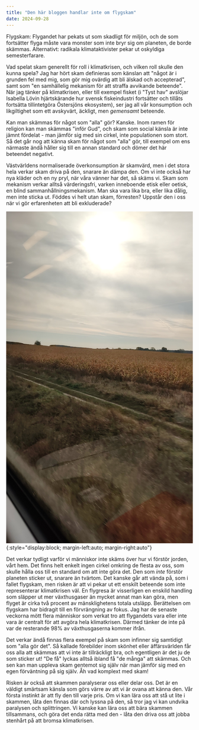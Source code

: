 ```yaml
---
title: "Den här bloggen handlar inte om flygskam"
date: 2024-09-28
---
```


Flygskam: Flygandet har pekats ut som skadligt för miljön, och de som fortsätter flyga måste vara monster som inte bryr sig om planeten, de borde skämmas. 
Alternativt: radikala klimataktivister pekar ut oskyldiga semesterfarare. 

Vad spelat skam generellt för roll i klimatkrisen, och vilken roll skulle den kunna spela? Jag har hört skam definieras som känslan att 
"något är i grunden fel med mig, som gör mig ovärdig att bli älskad och accepterad", samt som "en samhällelig mekanism för att straffa avvikande beteende".
När jag tänker på klimatkrisen, eller till exempel fisket (i "Tyst hav" avslöjar Isabella Lövin hjärtskärande hur svensk fiskeindustri fortsätter och 
tillåts fortsätta tillintetgöra Östersjöns ekosystem), ser jag all vår konsumption och likgiltighet som ett avskyvärt, äckligt, men _gemensamt_ beteende. 

Kan man skämmas för något som "alla" gör? Kanske. Inom ramen för religion kan man skämmas "inför Gud", och skam som social känsla är inte jämnt 
fördelat - man jämför sig med sin cirkel, inte populationen som stort. Så det går nog att känna skam för något som "alla" gör, till exempel om ens 
närmaste ändå håller sig till en annan standard och dömer det här beteendet negativt.

Västvärldens normaliserade överkonsumption är skamvärd, men i det stora hela verkar skam driva på den, snarare än dämpa den. Om vi inte också har 
nya kläder och en ny pryl, när våra vänner har det, så skäms vi. Skam som mekanism verkar alltså värderingsfri, varken inneboende etisk eller oetisk,
en blind sammanhållningsmekanism. Man ska vara lika bra, eller lika dålig, men inte sticka ut. Föddes vi helt utan skam, förresten? Uppstår den i oss
när vi gör erfarenheten att bli exkluderade? 

![View from a train onto beautiful fields](/assets/images/train-view.jpeg){:style="display:block; margin-left:auto; margin-right:auto"}

Det verkar tydligt varför vi människor inte skäms över hur vi förstör jorden, vårt hem. Det finns helt enkelt ingen cirkel omkring de flesta av oss, som skulle hålla oss 
till en standard om att inte göra det. Den som _inte_ förstör planeten sticker ut, snarare än tvärtom. Det kanske går att vända på, som i fallet flygskam,
men risken är att vi pekar ut ett enskilt beteende som inte representerar klimatkrisen väl. En flygresa är visserligen en enskild handling som släpper 
ut mer växthusgaser än mycket annat man kan göra, men flyget är cirka två procent av mänsklighetens totala utsläpp. Berättelsen om flygskam har bidragit 
till en förvrängning av fokus. Jag har de senaste veckorna mött flera människor som verkat tro att flygandets vara eller inte vara är centralt för att avgöra
hela klimatkrisen. Därmed tänker de inte på var de resterande 98% av växthusgaserna kommer ifrån. 

Det verkar ändå finnas flera exempel på skam som infinner sig samtidigt som "alla gör det". Så kallade förebilder inom skönhet eller äffärsvärlden får oss 
alla att skämmas att vi inte är tillräckligt bra, och egentligen är det ju de som sticker ut! "De få" lyckas alltså ibland få "de många" att skämmas. Och 
sen kan man uppleva skam gentemot sig själv när man jämför sig med en egen förväntning på sig själv. Åh vad komplext med skam! 

Risken är också att skammen paralyserar oss eller delar oss. Det är en väldigt smärtsam känsla som görs värre av att vi är ovana att känna den. Vår första
instinkt är att fly den till varje pris. Om vi kan lära oss att stå ut lite i skammen, låta den finnas där och lyssna på den, så tror jag vi kan undvika 
paralysen och splittringen. Vi kanske kan lära oss att bära skammen tillsammans, och göra det enda rätta med den - låta den driva oss att jobba stenhårt 
på att bromsa klimatkrisen.
